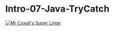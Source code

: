 # Intro-07-Java-TryCatch
[![Mr Coxall's Super Linter](https://github.com/ICS4U-Programming-JackT/Intro-07-Java-TryCatch/workflows/Mr%20Coxall's%20Super%20Linter/badge.svg)](https://github.com/ICS4U-Programming-JackT/Intro-07-Java-TryCatch/actions/)
